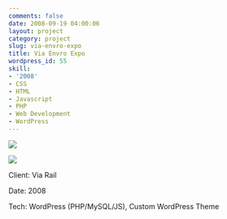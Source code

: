 ```yaml
---
comments: false
date: 2008-09-19 04:00:06
layout: project
category: project
slug: via-envro-expo
title: Via Envro Expo
wordpress_id: 55
skill:
- '2008'
- CSS
- HTML
- Javascript
- PHP
- Web Development
- WordPress
---
```


[![](http://ruten.ca/wp-content/uploads/2012/03/eexpo-hero-cropped.jpg)](http://ruten.ca/wp-content/uploads/2012/03/eexpo-hero-cropped.jpg)

[![](http://ruten.ca/wp-content/uploads/2012/03/eexpo-full-cropped.jpg)](http://ruten.ca/wp-content/uploads/2012/03/eexpo-full-cropped.jpg)

Client: Via Rail

Date: 2008

Tech: WordPress (PHP/MySQL/JS), Custom WordPress Theme
